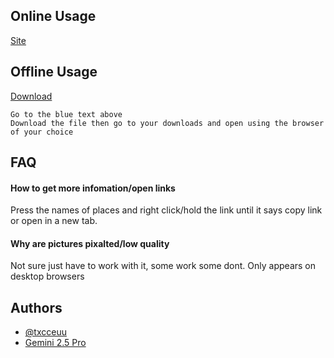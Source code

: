 
## Online Usage

[Site](https://txcceuu.github.io/holidayfloridaSite)


## Offline Usage

[Download](https://github.com/txcceuu/holidayfloridaSite/blob/master/index.html)

```
Go to the blue text above
Download the file then go to your downloads and open using the browser of your choice
```


## FAQ

#### How to get more infomation/open links

Press the names of places and right click/hold the link until it says copy link or open in a new tab.

#### Why are pictures pixalted/low quality

Not sure just have to work with it, some work some dont. Only appears on desktop browsers


## Authors

- [@txcceuu](https://www.github.com/txcceuu)
- [Gemini 2.5 Pro](https://gemini.google.com/app)


